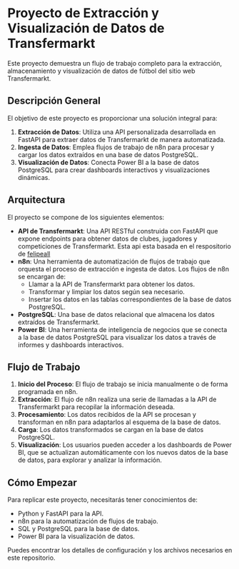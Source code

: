 # Proyecto de Extracción y Visualización de Datos de Transfermarkt

Este proyecto demuestra un flujo de trabajo completo para la extracción, almacenamiento y visualización de datos de fútbol del sitio web Transfermarkt.

## Descripción General

El objetivo de este proyecto es proporcionar una solución integral para:

1.  **Extracción de Datos**: Utiliza una API personalizada desarrollada en FastAPI para extraer datos de Transfermarkt de manera automatizada.
2.  **Ingesta de Datos**: Emplea flujos de trabajo de n8n para procesar y cargar los datos extraídos en una base de datos PostgreSQL.
3.  **Visualización de Datos**: Conecta Power BI a la base de datos PostgreSQL para crear dashboards interactivos y visualizaciones dinámicas.

## Arquitectura

El proyecto se compone de los siguientes elementos:

*   **API de Transfermarkt**: Una API RESTful construida con FastAPI que expone endpoints para obtener datos de clubes, jugadores y competiciones de Transfermarkt. Esta api esta basada en el respositorio de [felipeall](https://github.com/felipeall/transfermarkt-api)
*   **n8n**: Una herramienta de automatización de flujos de trabajo que orquesta el proceso de extracción e ingesta de datos. Los flujos de n8n se encargan de:
    *   Llamar a la API de Transfermarkt para obtener los datos.
    *   Transformar y limpiar los datos según sea necesario.
    *   Insertar los datos en las tablas correspondientes de la base de datos PostgreSQL.
*   **PostgreSQL**: Una base de datos relacional que almacena los datos extraídos de Transfermarkt.
*   **Power BI**: Una herramienta de inteligencia de negocios que se conecta a la base de datos PostgreSQL para visualizar los datos a través de informes y dashboards interactivos.

## Flujo de Trabajo

1.  **Inicio del Proceso**: El flujo de trabajo se inicia manualmente o de forma programada en n8n.
2.  **Extracción**: El flujo de n8n realiza una serie de llamadas a la API de Transfermarkt para recopilar la información deseada.
3.  **Procesamiento**: Los datos recibidos de la API se procesan y transforman en n8n para adaptarlos al esquema de la base de datos.
4.  **Carga**: Los datos transformados se cargan en la base de datos PostgreSQL.
5.  **Visualización**: Los usuarios pueden acceder a los dashboards de Power BI, que se actualizan automáticamente con los nuevos datos de la base de datos, para explorar y analizar la información.

## Cómo Empezar

Para replicar este proyecto, necesitarás tener conocimientos de:

*   Python y FastAPI para la API.
*   n8n para la automatización de flujos de trabajo.
*   SQL y PostgreSQL para la base de datos.
*   Power BI para la visualización de datos.

Puedes encontrar los detalles de configuración y los archivos necesarios en este repositorio.
